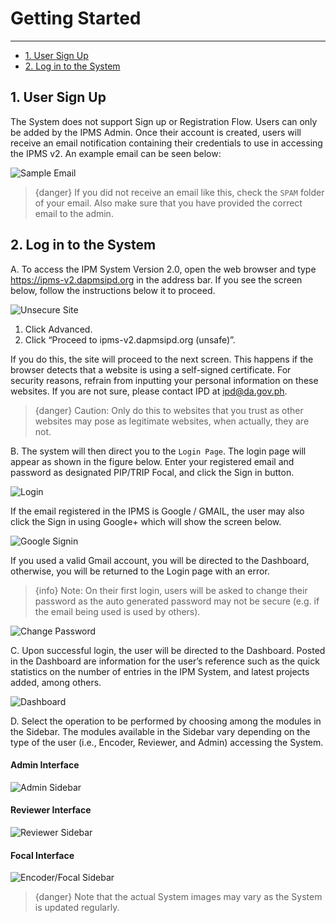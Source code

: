 # Getting Started

---

- [1. User Sign Up](#sign-up)
- [2. Log in to the System](#login)

<a name="sign-up"></a>
## 1. User Sign Up

The System does not support Sign up or Registration Flow. Users can only be added by the IPMS Admin. Once their 
account is created, users will receive an email notification containing their credentials
to use in accessing the IPMS v2. An example email can be seen below:

![Sample Email](/images/screenshots/sample-email.png)

> {danger} If you did not receive an email like this, check the `SPAM` folder of your email. 
> Also make sure that you have provided the correct email to the admin.

<a name="login"></a>
## 2. Log in to the System

A. To access the IPM System Version 2.0, open the web browser and type https://ipms-v2.dapmsipd.org in the address bar.
If you see the screen below, follow the instructions below it to proceed.

![Unsecure Site](/images/screenshots/unsecure.png)

1. Click Advanced. 
2. Click “Proceed to ipms-v2.dapmsipd.org (unsafe)”.

If you do this, the site will proceed to the next screen. This happens if the browser detects that a website is using 
a self-signed certificate. For security reasons, refrain from inputting your personal information on these websites. 
If you are not sure, please contact IPD at ipd@da.gov.ph.

> {danger} Caution: Only do this to websites that you trust as other websites may pose as legitimate websites, when actually, they are not.

B. The system will then direct you to the `Login Page`. The login page will appear as shown in the figure below. 
Enter your registered email and password as designated PIP/TRIP Focal, and click the Sign in button.

![Login](/images/screenshots/login/login-page.png)

If the email registered in the IPMS is Google / GMAIL, the user may also click the Sign in using Google+ which will show the screen below.

![Google Signin](/images/screenshots/login/google-signin-page.png)

If you used a valid Gmail account, you will be directed to the Dashboard, otherwise, you will be returned to the Login page with an error.

> {info} Note: On their first login, users will be asked to change their password as the auto generated password may not be secure 
(e.g. if the email being used is used by others).

![Change Password](/images/screenshots/login/change-password.png)

C. Upon successful login, the user will be directed to the Dashboard. Posted in the Dashboard are information for the 
user’s reference such as the quick statistics on the number of entries in the IPM System, and latest projects added, among others.

![Dashboard](/images/screenshots/dashboard/dashboard-page.png)

D. Select the operation to be performed by choosing among the modules in the Sidebar. The modules available in the Sidebar vary 
depending on the type of the user (i.e., Encoder, Reviewer, and Admin) accessing the System.

#### Admin Interface
![Admin Sidebar](/images/screenshots/sidebar/admin-sidebar.png)

#### Reviewer Interface
![Reviewer Sidebar](/images/screenshots/sidebar/reviewer-sidebar.png)

#### Focal Interface
![Encoder/Focal Sidebar](/images/screenshots/sidebar/encoder-sidebar.png)

> {danger} Note that the actual System images may vary as the System is updated regularly.
